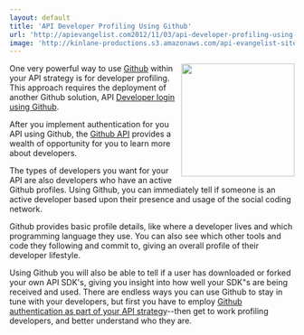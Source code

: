 ```yaml
---
layout: default
title: 'API Developer Profiling Using Github'
url: 'http://apievangelist.com2012/11/03/api-developer-profiling-using-github/'
image: 'http://kinlane-productions.s3.amazonaws.com/api-evangelist-site/blog/github-logo-basic.png'
---
```



<p>
     <a title="Github" href="https://github.com/"><img src="https://s3.amazonaws.com/kinlane-productions/api-evangelist/github/github-logo.png"  width="200" align="right" /></a>
</p>
<p>
     One very powerful way to use <a title="Github" href="https://github.com/">Github</a> within your API strategy is for developer profiling. This approach requires the deployment of another Github solution, API <a title="Developer login using Github" href="/2012/10/29/api-developer-login-using-github/">Developer login using Github</a>.
</p>
<p>
     After you implement authentication for you API using Github, the <a href="https://www.singly.com/docs/github">Github API</a> provides a wealth of opportunity for you to learn more about developers.
</p>
<p>
     The types of developers you want for your API are also developers who have an active Github profiles. Using Github, you can immediately tell if someone is an active developer based upon their presence and usage of the social coding network.
</p>
<p>
     Github provides basic profile details, like where a developer lives and which programming language they use. You can also see which other tools and code they following and commit to, giving an overall profile of their developer lifestyle.
</p>
<p>
     Using Github you will also be able to tell if a user has downloaded or forked your own API SDK's, giving you insight into how well your SDK"s are being received and used. There are endless ways you can use Github to stay in tune with your developers, but first you have to employ <a title="Github authentication as part of your API strategy" href="http://apievangelist.com/2012/09/05/provide-api-developers-with-github-login-using-singly/">Github authentication as part of your API strategy</a>--then get to work profiling developers, and better understand who they are.
</p>
